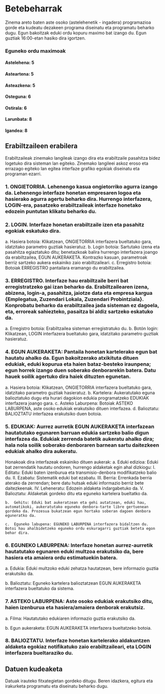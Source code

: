 # Betebeharrak
Zinema areto baten aste osoko (astelehenetik - ingadera) programazioa gorde eta kudeatu dezakeen programa diseinatu eta programatu beharko dugu. Egun bakoitzak eduki ordu kopuru maximo bat izango du.
Egun guztiak 16:00-etan hasiko dira igortzen.
### Eguneko ordu maximoak
#### Astelehena: 5
#### Asteartena: 5
#### Asteazkena: 5
#### Osteguna: 6
#### Ostirala: 6
#### Larunbata: 8
#### Igandea: 8

## Erabiltzaileen erabilera
Erabiltzaileak zinemako langileak izango dira eta erabiltzaile pasahitza bidez logetuko dira sisteman lan egiteko.
Zinemako langileei askoz eroso eta errazago egiteko lan egitea interfaze grafiko egokiak diseinatu eta programan ezarri.
### 1.	ONGIETORRIA. Lehenengo kasua ongietorriko agurra izango da. Lehenengo interfaze honetan empresaren logoa eta hasierako agurra agertu beharko dira. Hurrengo interfazera, LOGIN-era, pasatzeko erabiltzaileak interfaze honetako edozein puntutan klikatu beharko du.

### 2.	LOGIN. Interfaze honetan erabiltzaile izen eta pasahitz egokiak eskatuko dira.
a.	Hasiera botoia: Klikatzean, ONGIETORRIA interfazera bueltatuko gara, idatzitako parametro guztiak hasieratuz.
b.	Login botoia: Sartutako izena eta pasahitza egiaztatuko ditu; benetazkoak balira hurrengo interfazera joango da erabiltzailea, EGUN AUKERAKETA. Kontrazko kasuan, parametroak berriz sartzeko aukera eskainiko zaio erabiltzaileari.
c.	Erregistro botoia: Botoiak ERREGISTRO pantailara eramango du erabiltzailea.

### 3.	ERREGISTRO. Interfaze hau erabiltzaile berri bat erregistratzeko gai izan beharko da. Erabiltzailearen izena, abizena, login-a, pasahitza, jaiotze data eta empresa kargua {Emplegatua, Zuzendari Lokala, Zuzendari Probintziala}. Konprobatu beharko da erabiltzailea jada sisteman ez dagoela, eta, erroreak sahiezteko, pasaitza bi aldiz sartzeko eskatuko da. 
a.	Erregistro botoia: Erabiltzailea sisteman erregistratuko du.
b.	Botón login: Klikatzean, LOGIN interfazera bueltatuko gara, idatzitako parametro guztiak hasieratuz.

### 4.	EGUN AUKERAKETA: Pantaila honetan kartelerako egun bat hautatu ahalko da. Egun bakoitzerako atxikituta dituen edukiak, eduki kopurua eta haien bataz-besteko iraunpena; egun horrek izango duen soberako denborarekin batera. Datu hauek soilik agertuko dira haiek dituzten egunetan.
a.	Hasiera botoia: Klikatzean, ONGIETORRIA interfazera bueltatuko gara, idatzitako parametro guztiak hasieratuz.
b.	Kartelera: Aukeratutako eguna balioztatuko dugu eta hurari dagokion edukia programatzeko EDUKIAK interfazera joango gara.
c.	Asteko Laburpena: Botoiak ASTEKO LABURPENA, aste osoko edukiak erakutsiko dituen interfazea.
d.	Balioztatu: BALIOZTATU interfazea erakutsiko duen botoia.

### 5.	EDUKIAK: Aurrez aurretik EGUN AUKERAKETA interfazean hautatutako egunaren barruan edukia sartzeko balio digun interfazea da. Edukiak zerrenda batetik aukeratu ahalko dira; hala nola soilik soberako denboraren barnean sartu daitezkeen edukiak ahalko dira aukeratu. 
Honakoak dira interfazeak eskainiko dituen aukerak:
    a.	Eduki edizioa: Eduki bat zerrendatik hautatu ondoren, hurrengo aldaketak egin ahal dizkiogu:
        I.   Editatu: Eduki baten izenburua eta transmisio-denbora modifikatzeko balio du.
        II.  Ezabatu: Sistematik eduki bat ezabatu. 
        III. Berria: Errenkada berria aterako da zerrendan; bere datu hutsak eduki informazio berriz bete daitezkeenak. 
        IV.	 Leheneratu: Edozein aldaketa indargabetuko da. 
        V.	 Balioztatu: Aldaketak gordeko ditu eta eguneko kartelera bueltatko da.

    b.	Gehitu: Eduki bat aukeratzean eta gehi autatzean, eduki hau, automatikoki, aukeratutako eguneko denbora-tarte libre gertuenean gordeko da. Prozesua bukatzean egun hortako soberan dagoen denbora eguneratko da.

    c.	Eguneko labupena: EGUNEKO LABURPENA interfazera bidaltzen du. Botoi hau ahalbidetzeko eguneko ordu eskuragarri guztiak beteta egon behar dira.

### 6.	EGUNEKO LABURPENA: Interfaze honetan aurrez-aurretik hautatutako egunaren eduki multzoa erakutsiko da, bere hasiera eta amaiera ordu estimatuekin batera.
a.	Edukia: Eduki multzoko eduki zehatza hautatzean, bere informazio guztia erakutsiko da.

b.	Balioztatu: Eguneko kartelera balioztatzean EGUN AUKERAKETA interfazera bueltatuko da sistema.

### 7.	ASTEKO LABURPENA: Aste osoko edukiak erakutsiko ditu, haien izenburua eta hasiera/amaiera denborak erakutsiz.
a.	Filma: Hautatutako edukiaren informazio guztia erakutsiko da.

b.	Egun aukeraketa: EGUN AUKERAKETA interfazera bueltatzeko botoia.

### 8.	BALIOZTATU. Interfaze honetan kartelerako aldakuntzen aldaketa egokiaz notifikatuko zaio erabiltzaileari, eta LOGIN interfazera bueltaraziko du.

## Datuen kudeaketa
Datuak irauteko fitxategietan gordeko ditugu. Beren idazkera, egitura eta irakurketa programatu eta diseinatu beharko dugu.